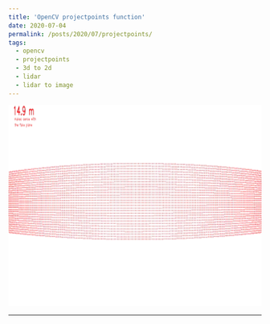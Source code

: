 ```yaml
---
title: 'OpenCV projectpoints function'
date: 2020-07-04
permalink: /posts/2020/07/projectpoints/
tags:
  - opencv
  - projectpoints
  - 3d to 2d
  - lidar 
  - lidar to image
---
```


<img src='/images/opencv3d2dprojections/test9.gif' height="400" alt="final result">

------